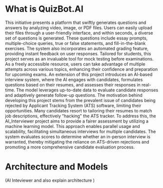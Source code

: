 # What is QuizBot.AI
This initiative presents a platform that swiftly generates questions and answers by analyzing video, image, or PDF files. Users can easily upload their files through a user-friendly interface, and within seconds, a diverse set of questions is generated. These questions include essay prompts, multiple-choice queries, true or false statements, and fill-in-the-blank exercises. The system also incorporates an automated grading feature, providing instant feedback on user responses. Tailored for students, this project serves as an invaluable tool for mock testing before examinations. As a freely accessible resource, users can take advantage of multiple attempts across various topics, enhancing their confidence and preparation for upcoming exams.
An extension of this project introduces an AI-based interview system, where the AI engages with candidates, formulates questions based on their resumes, and assesses their responses in real-time. The model leverages up-to-date data to evaluate candidate responses and adaptively generate follow-up questions. The motivation behind developing this project stems from the prevalent issue of candidates being rejected by Applicant Tracking System (ATS) software, limiting their opportunities. Many candidates resort to tailoring their resumes to match job descriptions, effectively "hacking" the ATS tracker. To address this, the AI_Interviewer project aims to provide a fairer assessment by utilizing a machine learning model. This approach enables parallel usage and scalability, facilitating simultaneous interviews for multiple candidates. The system evaluates scores to determine whether an in-person interview is warranted, thereby mitigating the reliance on ATS-driven rejections and promoting a more comprehensive candidate evaluation process.

# Architecture and Models



(AI Inteviewer and also explain architecture )